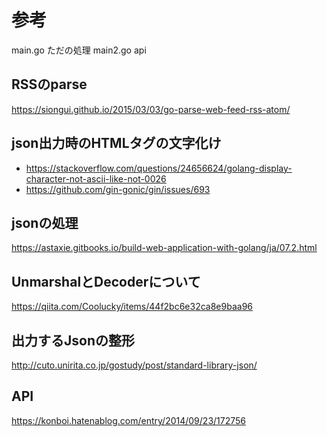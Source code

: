 # 参考

main.go ただの処理
main2.go api

## RSSのparse

https://siongui.github.io/2015/03/03/go-parse-web-feed-rss-atom/

## json出力時のHTMLタグの文字化け

- https://stackoverflow.com/questions/24656624/golang-display-character-not-ascii-like-not-0026
- https://github.com/gin-gonic/gin/issues/693

## jsonの処理

https://astaxie.gitbooks.io/build-web-application-with-golang/ja/07.2.html

## UnmarshalとDecoderについて

https://qiita.com/Coolucky/items/44f2bc6e32ca8e9baa96

## 出力するJsonの整形

http://cuto.unirita.co.jp/gostudy/post/standard-library-json/

## API

https://konboi.hatenablog.com/entry/2014/09/23/172756